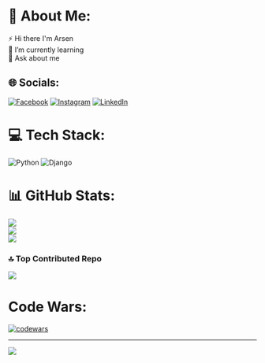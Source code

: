 # 💫 About Me:
⚡ Hi there I'm Arsen<br>🌱 I’m currently learning<br>💬 Ask  about me<br>


## 🌐 Socials:
[![Facebook](https://img.shields.io/badge/Facebook-%231877F2.svg?logo=Facebook&logoColor=white)](https://facebook.com/https://www.facebook.com/arsen.rafayelyan) [![Instagram](https://img.shields.io/badge/Instagram-%23E4405F.svg?logo=Instagram&logoColor=white)](https://instagram.com/https://www.instagram.com/arsenrafayelyan/) [![LinkedIn](https://img.shields.io/badge/LinkedIn-%230077B5.svg?logo=linkedin&logoColor=white)](https://linkedin.com/in/https://www.linkedin.com/in/arsen-rafayelyan-39763a26a) 

# 💻 Tech Stack:
![Python](https://img.shields.io/badge/python-3670A0?style=for-the-badge&logo=python&logoColor=ffdd54) ![Django](https://img.shields.io/badge/django-%23092E20.svg?style=for-the-badge&logo=django&logoColor=white)
# 📊 GitHub Stats:
![](https://github-readme-stats.vercel.app/api?username=ArsenRafayelyan&theme=dark&hide_border=false&include_all_commits=false&count_private=false)<br/>
![](https://github-readme-streak-stats.herokuapp.com/?user=ArsenRafayelyan&theme=dark&hide_border=false)<br/>
![](https://github-readme-stats.vercel.app/api/top-langs/?username=ArsenRafayelyan&theme=dark&hide_border=false&include_all_commits=false&count_private=false&layout=compact)



### 🔝 Top Contributed Repo
![](https://github-contributor-stats.vercel.app/api?username=ArsenRafayelyan&limit=5&theme=dark&combine_all_yearly_contributions=true)

# Code Wars:
[![codewars](https://www.codewars.com/users/ArsenRafayelyan/badges/large)](https://www.codewars.com/users/ArsenRafayelyan)

---
[![](https://visitcount.itsvg.in/api?id=ArsenRafayelyan&icon=2&color=6)](https://visitcount.itsvg.in)

<!-- Proudly created with GPRM ( https://gprm.itsvg.in ) -->
